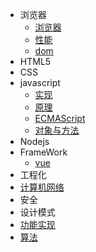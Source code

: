 - 浏览器
  - [浏览器](browser/browser)
  - [性能](browser/performance)
  - [dom](browser/dom)
- HTML5
- CSS
- javascript
  - [实现](javascript/implement)
  - [原理](javascript/principle)
  - [ECMAScript](javascript/es6)
  - [对象与方法](javascript/method)
- Nodejs
- FrameWork
  - [vue](framework/vue)
- 工程化
- [计算机网络](cn)
- 安全
- 设计模式
- [功能实现](feature)
- [算法](algorithm)

